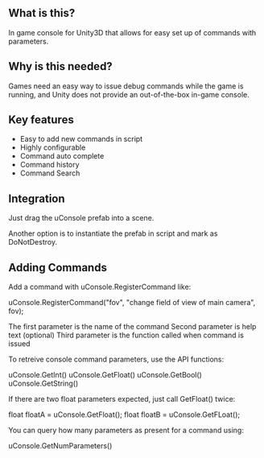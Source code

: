 What is this?
---

In game console for Unity3D that allows for easy set up of commands with parameters.


Why is this needed?
---

Games need an easy way to issue debug commands while the game is running, and Unity does not provide an out-of-the-box in-game console.


Key features
---

* Easy to add new commands in script
* Highly configurable
* Command auto complete
* Command history
* Command Search


Integration
---
Just drag the uConsole prefab into a scene.

Another option is to instantiate the prefab in script and mark as DoNotDestroy.


Adding Commands
---

Add a command with uConsole.RegisterCommand like:

uConsole.RegisterCommand("fov", "change field of view of main camera", fov);

The first parameter is the name of the command
Second parameter is help text (optional)
Third parameter is the function called when command is issued

To retreive console command parameters, use the API functions:

uConsole.GetInt()
uConsole.GetFloat()
uConsole.GetBool()
uConsole.GetString()

If there are two float parameters expected, just call GetFloat() twice:

float floatA = uConsole.GetFloat();
float floatB = uConsole.GetFLoat();

You can query how many parameters as present for a command using:

uConsole.GetNumParameters()


